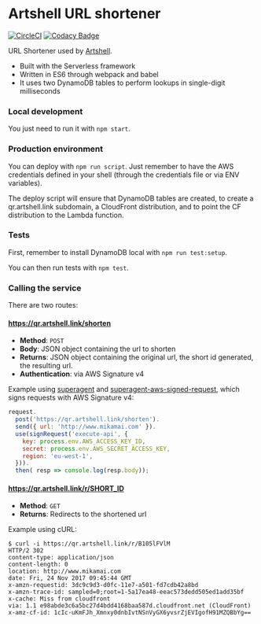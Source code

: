 # Artshell URL shortener

[![CircleCI](https://circleci.com/gh/mikamai/artshell-url-shortener.svg?style=svg&circle-token=3de89644a66072585ca3bc62afa04eab815a5fa0)](https://circleci.com/gh/mikamai/artshell-url-shortener) [![Codacy Badge](https://api.codacy.com/project/badge/Grade/2548dac0860b47329abcfc84a2e94aca)](https://www.codacy.com/app/MIKAMAI/artshell-url-shortener?utm_source=github.com&amp;utm_medium=referral&amp;utm_content=mikamai/artshell-url-shortener&amp;utm_campaign=Badge_Grade)

URL Shortener used by [Artshell](http://www.artshell.net).

- Built with the Serverless framework
- Written in ES6 through webpack and babel
- It uses two DynamoDB tables to perform lookups in single-digit milliseconds

### Local development

You just need to run it with `npm start`.

### Production environment

You can deploy with `npm run script`. Just remember to have the AWS credentials defined in your shell (through the credentials file or via ENV variables).

The deploy script will ensure that DynamoDB tables are created, to create a qr.artshell.link subdomain, a CloudFront distribution, and to point the CF distribution to the Lambda function.

### Tests

First, remember to install DynamoDB local with `npm run test:setup`.

You can then run tests with `npm test`.

### Calling the service

There are two routes:

#### https://qr.artshell.link/shorten

- **Method**: `POST`
- **Body**: JSON object containing the url to shorten
- **Returns**: JSON object containing the original url, the short id generated, the resulting url.
- **Authentication**: via AWS Signature v4

Example using [superagent](https://github.com/visionmedia/superagent) and [superagent-aws-signed-request](https://www.npmjs.com/package/superagent-aws-signed-request), which signs requests with AWS Signature v4:

```js
request.
  post('https://qr.artshell.link/shorten').
  send({ url: 'http://www.mikamai.com' }).
  use(signRequest('execute-api', {
    key: process.env.AWS_ACCESS_KEY_ID,
    secret: process.env.AWS_SECRET_ACCESS_KEY,
    region: 'eu-west-1',
  })).
  then( resp => console.log(resp.body));
```

#### https://qr.artshell.link/r/SHORT_ID

- **Method**: `GET`
- **Returns**: Redirects to the shortened url

Example using cURL:

```
$ curl -i https://qr.artshell.link/r/B105lFVlM
HTTP/2 302
content-type: application/json
content-length: 0
location: http://www.mikamai.com
date: Fri, 24 Nov 2017 09:45:44 GMT
x-amzn-requestid: 3dc9c9d3-d0fc-11e7-a501-fd7cdb42a8bd
x-amzn-trace-id: sampled=0;root=1-5a17ea48-eeac573dedd505ed1add35bf
x-cache: Miss from cloudfront
via: 1.1 e98abde3c6a5bc27d4bdd4168baa587d.cloudfront.net (CloudFront)
x-amz-cf-id: 1cIc-uKmFJh_Xmnxy0dnbIvtNSnVyGX6yvsrZjEVIgofH91MZQBbYg==
```
